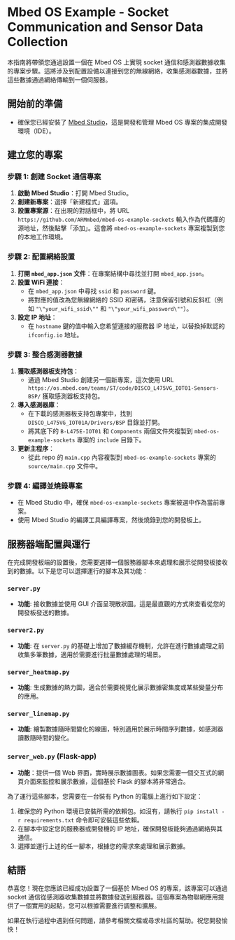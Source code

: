 # Mbed OS Example - Socket Communication and Sensor Data Collection

本指南將帶領您通過設置一個在 Mbed OS 上實現 socket 通信和感測器數據收集的專案步驟。這將涉及到配置設備以連接到您的無線網絡，收集感測器數據，並將這些數據通過網絡傳輸到一個伺服器。

## 開始前的準備

- 確保您已經安裝了 [Mbed Studio](https://os.mbed.com/studio/)，這是開發和管理 Mbed OS 專案的集成開發環境（IDE）。

## 建立您的專案

### 步驟 1: 創建 Socket 通信專案

1. **啟動 Mbed Studio**：打開 Mbed Studio。
2. **創建新專案**：選擇「新建程式」選項。
3. **設置專案源**：在出現的對話框中，將 URL `https://github.com/ARMmbed/mbed-os-example-sockets` 輸入作為代碼庫的源地址，然後點擊「添加」。這會將 `mbed-os-example-sockets` 專案複製到您的本地工作環境。

### 步驟 2: 配置網絡設置

1. **打開 `mbed_app.json` 文件**：在專案結構中尋找並打開 `mbed_app.json`。
2. **設置 WiFi 連接**：
   - 在 `mbed_app.json` 中尋找 `ssid` 和 `password` 鍵。
   - 將對應的值改為您無線網絡的 SSID 和密碼，注意保留引號和反斜杠（例如 `"\"your_wifi_ssid\""` 和 `"\"your_wifi_password\""`）。
3. **設定 IP 地址**：
   - 在 `hostname` 鍵的值中輸入您希望連接的服務器 IP 地址，以替換掉默認的 `ifconfig.io` 地址。

### 步驟 3: 整合感測器數據

1. **獲取感測器板支持包**：
   - 通過 Mbed Studio 創建另一個新專案，這次使用 URL `https://os.mbed.com/teams/ST/code/DISCO_L475VG_IOT01-Sensors-BSP/` 獲取感測器板支持包。
2. **導入感測器庫**：
   - 在下載的感測器板支持包專案中，找到 `DISCO_L475VG_IOT01A/Drivers/BSP` 目錄並打開。
   - 將其底下的 `B-L475E-IOT01` 和 `Components` 兩個文件夾複製到 `mbed-os-example-sockets` 專案的 `include` 目錄下。
3. **更新主程序**：
   - 從此 repo 的 `main.cpp` 內容複製到 `mbed-os-example-sockets` 專案的 `source/main.cpp` 文件中。

### 步驟 4: 編譯並燒錄專案

- 在 Mbed Studio 中，確保 `mbed-os-example-sockets` 專案被選中作為當前專案。
- 使用 Mbed Studio 的編譯工具編譯專案，然後燒錄到您的開發板上。

## 服務器端配置與運行

在完成開發板端的設置後，您需要選擇一個服務器腳本來處理和展示從開發板接收到的數據。以下是您可以選擇運行的腳本及其功能：

### `server.py`

- **功能**: 接收數據並使用 GUI 介面呈現散狀圖。這是最直觀的方式來查看從您的開發板發送的數據。

### `server2.py`

- **功能**: 在 `server.py` 的基礎上增加了數據緩存機制，允許在進行數據處理之前收集多筆數據，適用於需要進行批量數據處理的場景。

### `server_heatmap.py`

- **功能**: 生成數據的熱力圖，適合於需要視覺化展示數據密集度或某些變量分布的應用。

### `server_linemap.py`

- **功能**: 繪製數據隨時間變化的線圖，特別適用於展示時間序列數據，如感測器讀數隨時間的變化。

### `server_web.py` (Flask-app)

- **功能**：提供一個 Web 界面，實時展示數據圖表。如果您需要一個交互式的網頁介面來監控和展示數據，這個基於 Flask 的腳本將非常適合。

為了運行這些腳本，您需要在一台裝有 Python 的電腦上進行如下設定：

1. 確保您的 Python 環境已安裝所需的依賴包。如沒有，請執行 `pip install -r requirements.txt` 命令即可安裝這些依賴。
2. 在腳本中設定您的服務器或開發機的 IP 地址，確保開發板能夠通過網絡與其通信。
3. 選擇並運行上述的任一腳本，根據您的需求來處理和展示數據。

## 結語

恭喜您！現在您應該已經成功設置了一個基於 Mbed OS 的專案，該專案可以通過 socket 通信從感測器收集數據並將數據發送到服務器。這個專案為物聯網應用提供了一個實用的起點，您可以根據需要進行調整和擴展。

如果在執行過程中遇到任何問題，請參考相關文檔或尋求社區的幫助。祝您開發愉快！
